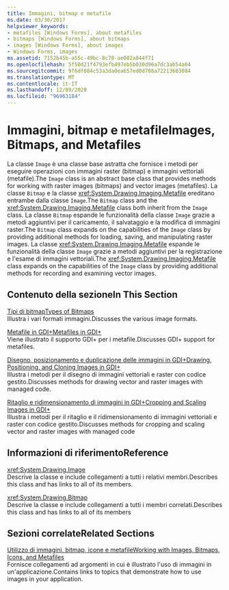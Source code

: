 ```yaml
---
title: Immagini, bitmap e metafile
ms.date: 03/30/2017
helpviewer_keywords:
- metafiles [Windows Forms], about metafiles
- bitmaps [Windows Forms], about bitmaps
- images [Windows Forms], about images
- Windows Forms, images
ms.assetid: 7152b45b-a55c-49bc-8c78-ae002a844f71
ms.openlocfilehash: 5f50d21f4793efb497eb5b030d96a7dc3ab54a04
ms.sourcegitcommit: 9f6df084c53a3da0ea657ed0d708a72213683084
ms.translationtype: MT
ms.contentlocale: it-IT
ms.lasthandoff: 12/09/2020
ms.locfileid: "96963184"
---
```

# <a name="images-bitmaps-and-metafiles"></a><span data-ttu-id="034bc-102">Immagini, bitmap e metafile</span><span class="sxs-lookup"><span data-stu-id="034bc-102">Images, Bitmaps, and Metafiles</span></span>
<span data-ttu-id="034bc-103">La classe `Image` è una classe base astratta che fornisce i metodi per eseguire operazioni con immagini raster (bitmap) e immagini vettoriali (metafile).</span><span class="sxs-lookup"><span data-stu-id="034bc-103">The `Image` class is an abstract base class that provides methods for working with raster images (bitmaps) and vector images (metafiles).</span></span> <span data-ttu-id="034bc-104">La classe `Bitmap` e la classe <xref:System.Drawing.Imaging.Metafile> ereditano entrambe dalla classe `Image`.</span><span class="sxs-lookup"><span data-stu-id="034bc-104">The `Bitmap` class and the <xref:System.Drawing.Imaging.Metafile> class both inherit from the `Image` class.</span></span> <span data-ttu-id="034bc-105">La classe `Bitmap` espande le funzionalità della classe `Image` grazie a metodi aggiuntivi per il caricamento, il salvataggio e la modifica di immagini raster.</span><span class="sxs-lookup"><span data-stu-id="034bc-105">The `Bitmap` class expands on the capabilities of the `Image` class by providing additional methods for loading, saving, and manipulating raster images.</span></span> <span data-ttu-id="034bc-106">La classe <xref:System.Drawing.Imaging.Metafile> espande le funzionalità della classe `Image` grazie a metodi aggiuntivi per la registrazione e l'esame di immagini vettoriali.</span><span class="sxs-lookup"><span data-stu-id="034bc-106">The <xref:System.Drawing.Imaging.Metafile> class expands on the capabilities of the `Image` class by providing additional methods for recording and examining vector images.</span></span>  
  
## <a name="in-this-section"></a><span data-ttu-id="034bc-107">Contenuto della sezione</span><span class="sxs-lookup"><span data-stu-id="034bc-107">In This Section</span></span>  
 [<span data-ttu-id="034bc-108">Tipi di bitmap</span><span class="sxs-lookup"><span data-stu-id="034bc-108">Types of Bitmaps</span></span>](types-of-bitmaps.md)  
 <span data-ttu-id="034bc-109">Illustra i vari formati immagini.</span><span class="sxs-lookup"><span data-stu-id="034bc-109">Discusses the various image formats.</span></span>  
  
 [<span data-ttu-id="034bc-110">Metafile in GDI+</span><span class="sxs-lookup"><span data-stu-id="034bc-110">Metafiles in GDI+</span></span>](metafiles-in-gdi.md)  
 <span data-ttu-id="034bc-111">Viene illustrato il supporto GDI+ per i metafile.</span><span class="sxs-lookup"><span data-stu-id="034bc-111">Discusses GDI+ support for metafiles.</span></span>  
  
 [<span data-ttu-id="034bc-112">Disegno, posizionamento e duplicazione delle immagini in GDI+</span><span class="sxs-lookup"><span data-stu-id="034bc-112">Drawing, Positioning, and Cloning Images in GDI+</span></span>](drawing-positioning-and-cloning-images-in-gdi.md)  
 <span data-ttu-id="034bc-113">Illustra i metodi per il disegno di immagini vettoriali e raster con codice gestito.</span><span class="sxs-lookup"><span data-stu-id="034bc-113">Discusses methods for drawing vector and raster images with managed code.</span></span>  
  
 [<span data-ttu-id="034bc-114">Ritaglio e ridimensionamento di immagini in GDI+</span><span class="sxs-lookup"><span data-stu-id="034bc-114">Cropping and Scaling Images in GDI+</span></span>](cropping-and-scaling-images-in-gdi.md)  
 <span data-ttu-id="034bc-115">Illustra i metodi per il ritaglio e il ridimensionamento di immagini vettoriali e raster con codice gestito.</span><span class="sxs-lookup"><span data-stu-id="034bc-115">Discusses methods for cropping and scaling vector and raster images with managed code</span></span>  
  
## <a name="reference"></a><span data-ttu-id="034bc-116">Informazioni di riferimento</span><span class="sxs-lookup"><span data-stu-id="034bc-116">Reference</span></span>  
 <xref:System.Drawing.Image>  
 <span data-ttu-id="034bc-117">Descrive la classe e include collegamenti a tutti i relativi membri.</span><span class="sxs-lookup"><span data-stu-id="034bc-117">Describes this class and has links to all of its members.</span></span>  
  
 <xref:System.Drawing.Bitmap>  
 <span data-ttu-id="034bc-118">Descrive la classe e include collegamenti a tutti i membri correlati.</span><span class="sxs-lookup"><span data-stu-id="034bc-118">Describes this class and has links to all of its members</span></span>  
  
## <a name="related-sections"></a><span data-ttu-id="034bc-119">Sezioni correlate</span><span class="sxs-lookup"><span data-stu-id="034bc-119">Related Sections</span></span>  
 [<span data-ttu-id="034bc-120">Utilizzo di immagini, bitmap, icone e metafile</span><span class="sxs-lookup"><span data-stu-id="034bc-120">Working with Images, Bitmaps, Icons, and Metafiles</span></span>](working-with-images-bitmaps-icons-and-metafiles.md)  
 <span data-ttu-id="034bc-121">Fornisce collegamenti ad argomenti in cui è illustrato l'uso di immagini in un'applicazione.</span><span class="sxs-lookup"><span data-stu-id="034bc-121">Contains links to topics that demonstrate how to use images in your application.</span></span>
